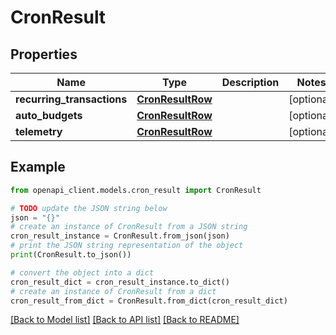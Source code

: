 # CronResult


## Properties

Name | Type | Description | Notes
------------ | ------------- | ------------- | -------------
**recurring_transactions** | [**CronResultRow**](CronResultRow.md) |  | [optional] 
**auto_budgets** | [**CronResultRow**](CronResultRow.md) |  | [optional] 
**telemetry** | [**CronResultRow**](CronResultRow.md) |  | [optional] 

## Example

```python
from openapi_client.models.cron_result import CronResult

# TODO update the JSON string below
json = "{}"
# create an instance of CronResult from a JSON string
cron_result_instance = CronResult.from_json(json)
# print the JSON string representation of the object
print(CronResult.to_json())

# convert the object into a dict
cron_result_dict = cron_result_instance.to_dict()
# create an instance of CronResult from a dict
cron_result_from_dict = CronResult.from_dict(cron_result_dict)
```
[[Back to Model list]](../README.md#documentation-for-models) [[Back to API list]](../README.md#documentation-for-api-endpoints) [[Back to README]](../README.md)


